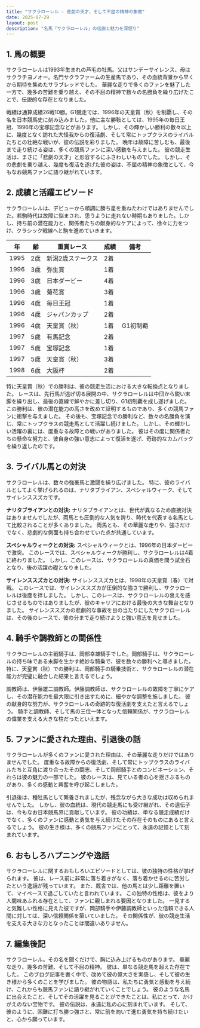 ```yaml
---
title: "サクラローレル - 悲劇の天才、そして不屈の精神の象徴"
date: 2025-07-29
layout: post
description: "名馬『サクラローレル』の伝説と魅力を深堀り"
---
```


## 1. 馬の概要

サクラローレルは1993年生まれの芦毛の牡馬。父はサンデーサイレンス、母はサクラチヨノオー。名門サクラファームの生産馬であり、その血統背景から早くから期待を集めたサラブレッドでした。  華麗な走りで多くのファンを魅了した一方で、幾多の苦難を乗り越え、その不屈の精神で数々の名勝負を繰り広げたことで、伝説的な存在となりました。

戦績は通算成績26戦10勝。G1競走では、1996年の天皇賞（秋）を制覇し、その名を日本競馬史に刻み込みました。他に主な勝鞍としては、1995年の毎日王冠、1996年の宝塚記念などがあります。  しかし、その輝かしい勝利の数々以上に、幾度となく訪れた大怪我からの復活劇、そして常にトップクラスのライバルたちとの壮絶な戦いが、彼の伝説を彩りました。  晩年は故障に苦しむも、最後まで走り続ける姿は、多くの競馬ファンに深い感動を与えました。  彼の競走生活は、まさに「悲劇の天才」と形容するにふさわしいものでした。  しかし、その悲劇を乗り越え、幾度も復活を遂げた彼の姿は、不屈の精神の象徴として、今もなお競馬ファンに語り継がれています。


## 2. 成績と活躍エピソード

サクラローレルは、デビューから順調に勝ち星を重ねたわけではありませんでした。若駒時代は故障に悩まされ、思うように走れない時期もありました。しかし、持ち前の潜在能力と、関係者たちの献身的なケアによって、徐々に力をつけ、クラシック戦線へと駒を進めていきます。

| 年 | 齢 | 重賞レース | 成績 | 備考 |
|---|---|---|---|---|
| 1995 | 2歳 | 新潟2歳ステークス | 2着 |  |
| 1996 | 3歳 | 弥生賞 | 1着 |  |
| 1996 | 3歳 | 日本ダービー | 4着 |  |
| 1996 | 3歳 | 菊花賞 | 3着 |  |
| 1996 | 4歳 | 毎日王冠 | 1着 |  |
| 1996 | 4歳 | ジャパンカップ | 2着 |  |
| 1996 | 4歳 | 天皇賞（秋） | 1着 | G1初制覇 |
| 1997 | 5歳 | 有馬記念 | 2着 |  |
| 1997 | 5歳 | 宝塚記念 | 1着 |  |
| 1997 | 5歳 | 天皇賞（秋） | 3着 |  |
| 1998 | 6歳 | 大阪杯 | 2着 |  |


特に天皇賞（秋）での勝利は、彼の競走生活における大きな転換点となりました。  レースは、先行馬が逃げ切る展開の中、サクラローレルは中団から鋭い末脚を繰り出し、最後の直線で鮮やかに差し切り、G1初制覇を成し遂げました。  この勝利は、彼の潜在能力の高さを改めて証明するものであり、多くの競馬ファンに衝撃を与えました。  その後も、宝塚記念での勝利など、数々の名勝負を演じ、常にトップクラスの競走馬として活躍し続けました。 しかし、その輝かしい活躍の裏には、度重なる故障との戦いがありました。  彼はその度に関係者たちの懸命な努力と、彼自身の強い意志によって復活を遂げ、奇跡的なカムバックを繰り返したのです。


## 3. ライバル馬との対決

サクラローレルは、数々の強豪馬と激闘を繰り広げました。  特に、彼のライバルとしてよく挙げられるのは、ナリタブライアン、スペシャルウィーク、そしてサイレンススズカです。

**ナリタブライアンとの対決:**  ナリタブライアンとは、世代が異なるため直接対決はありませんでしたが、両馬とも圧倒的な人気を誇り、時代を代表する名馬として比較されることが多くありました。  両馬とも、その華麗な走りや、強さだけでなく、悲劇的な側面も持ち合わせていた点が共通しています。

**スペシャルウィークとの対決:** スペシャルウィークとは、1996年の日本ダービーで激突。  このレースでは、スペシャルウィークが勝利し、サクラローレルは4着に終わりました。  しかし、このレースは、サクラローレルの真価を問う試金石となり、後の活躍の礎となりました。

**サイレンススズカとの対決:** サイレンススズカとは、1998年の天皇賞（春）で対戦。  このレースでは、サイレンススズカが圧倒的な強さで勝利し、サクラローレルは後塵を拝しました。  しかし、このレースは、サクラローレルの衰えを感じさせるものではありましたが、彼のキャリアにおける最後の大きな舞台となりました。  サイレンススズカの悲劇的な事故を目の当たりにしたサクラローレルは、その後のレースで、彼の分まで走り続けようと強い意志を見せました。


## 4. 騎手や調教師との関係性

サクラローレルの主戦騎手は、岡部幸雄騎手でした。岡部騎手は、サクラローレルの持ち味である末脚を生かす絶妙な騎乗で、彼を数々の勝利へと導きました。  特に、天皇賞（秋）での勝利は、岡部騎手の騎乗技術と、サクラローレルの潜在能力が完璧に融合した結果と言えるでしょう。

調教師は、伊藤雄二調教師。伊藤調教師は、サクラローレルの故障を丁寧にケアし、その潜在能力を最大限に引き出すために、細やかな調整を施しました。  彼の献身的な努力が、サクラローレルの奇跡的な復活劇を支えたと言えるでしょう。  騎手と調教師、そして馬の三位一体となった信頼関係が、サクラローレルの偉業を支える大きな柱だったといえます。


## 5. ファンに愛された理由、引退後の話

サクラローレルが多くのファンに愛された理由は、その華麗な走りだけではありませんでした。  度重なる故障からの復活劇、そして常にトップクラスのライバルたちと互角に渡り合ったその闘志、そして岡部騎手とのコンビネーション、それらは彼の魅力の一部でした。  彼のレースは、見ている者の心を揺さぶるものがあり、多くの感動と興奮を呼び起こしました。

引退後は、種牡馬として繋養されましたが、残念ながら大きな成功は収められませんでした。  しかし、彼の血統は、現代の競走馬にも受け継がれ、その遺伝子は、今もなお日本競馬界に貢献しています。  彼の功績は、単なる競走成績だけでなく、多くのファンに感動と勇気を与え続けたその存在そのものにあると言えるでしょう。  彼の生き様は、多くの競馬ファンにとって、永遠の記憶として刻まれています。


## 6. おもしろハプニングや逸話

サクラローレルに関するおもしろいエピソードとしては、彼の独特の性格が挙げられます。  彼は、レース前に非常に落ち着きがなく、落ち着かせるのに苦労したという逸話が残っています。  また、厩舎では、他の馬とは少し距離を置いて、マイペースで過ごしていたと言われています。  この独特の性格は、彼をより人間味あふれる存在として、ファンに親しまれる要因となりました。  一見すると気難しい性格に見えた彼ですが、岡部騎手や伊藤調教師といった信頼できる人間に対しては、深い信頼関係を築いていました。  その関係性が、彼の競走生活を支える大きな力となったことは間違いありません。


## 7. 編集後記

サクラローレル。その名を聞くだけで、胸に込み上げるものがあります。  華麗な走り、幾多の苦難、そして不屈の精神。  彼は、単なる競走馬を超えた存在でした。  このブログ記事を書く中で、改めて彼の偉大さを実感し、そして彼の生き様から多くのことを学びました。  彼の物語は、私たちに勇気と感動を与え続け、これからも競馬ファンに語り継がれていくことでしょう。  彼のような名馬に出会えたこと、そしてその活躍を見ることができたことは、私にとって、かけがえのない宝物です。  彼の伝説は、永遠に私の心に刻まれています。  そして、彼のように、困難に打ち勝つ強さと、常に前を向いて進む勇気を持ち続けたいと、心から願っています。

